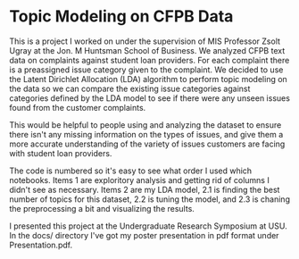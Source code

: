 # Topic Modeling on CFPB Data

This is a project I worked on under the supervision of MIS Professor Zsolt Ugray at the Jon. M Huntsman School 
of Business. We analyzed CFPB text data on complaints against student loan providers. For each complaint there
is a preassigned issue category given to the complaint. We decided to use the Latent Dirichlet Allocation (LDA)
algorithm to perform topic modeling on the data so we can compare the existing issue categories against 
categories defined by the LDA model to see if there were any unseen issues found from the customer complaints.

This would be helpful to people using and analyzing the dataset to ensure there isn't any missing information 
on the types of issues, and give them a more accurate understanding of the variety of issues customers are 
facing with student loan providers.

The code is numbered so it's easy to see what order I used which notebooks. Items 1 are exploritory analysis 
and getting rid of columns I didn't see as necessary. Items 2 are my LDA model, 2.1 is finding the best number
of topics for this dataset, 2.2 is tuning the model, and 2.3 is chaning the preprocessing a bit and visualizing
the results.

I presented this project at the Undergraduate Research Symposium at USU. In the docs/ directory I've got my 
poster presentation in pdf format under Presentation.pdf.
